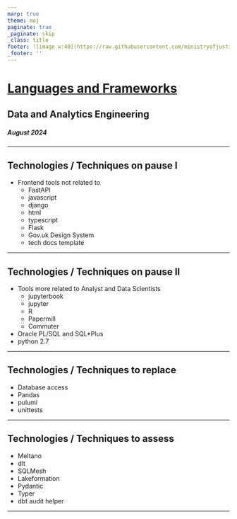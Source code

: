 ```yaml
---
marp: true
theme: moj
paginate: true
_paginate: skip
_class: title
footer: ![image w:40](https://raw.githubusercontent.com/ministryofjustice/marp-moj-theme/main/images/moj.png)
_footer: ''
---
```


<!-- _header: ![w:100](https://raw.githubusercontent.com/ministryofjustice/marp-moj-theme/main/images/moj.png) -->

# [Languages and Frameworks](https://moj-analytical-services.github.io/data-and-analytics-engineering-tech-radar/2024_august/languages/)

## Data and Analytics Engineering

##### August 2024

---

## Technologies / Techniques on pause I

- Frontend tools not related to 
    - FastAPI
    - javascript
    - django
    - html
    - typescript
    - Flask
    - Gov.uk Design System
    - tech docs template

---

## Technologies / Techniques on pause II

- Tools more related to Analyst and Data Scientists
    - jupyterbook
    - jupyter
    - R
    - Papermill
    - Commuter
- Oracle PL/SQL and SQL*Plus
- python 2.7
---

## Technologies / Techniques to replace

- Database access
- Pandas
- pulumi
- unittests
---

## Technologies / Techniques to assess

- Meltano
- dlt
- SQLMesh
- Lakeformation
- Pydantic
- Typer
- dbt audit helper
---